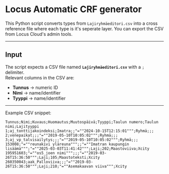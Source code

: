 # Locus Automatic CRF generator 

This Python script converts types from `Lajiryhmäeditori.csv` into a cross reference file where each type is it's seperate layer. You can export the CSV from Locus Cloud's admin tools.

---

## Input

The script expects a CSV file named **`Lajiryhmäeditori.csv`** with a `;` delimiter.  
Relevant columns in the CSV are:

- **Tunnus** → numeric ID  
- **Nimi** → name/identifier  
- **Tyyppi** → name/identifier 

---

Example CSV snippet:

```csv
Tunnus;Nimi;Kuvaus;Huomautus;Muutospäivä;Tyyppi;Taulun numero;Taulun nimi;Lajityyppi
1;aj_tonttijakoindeksi;Imatra;;"=""2024-10-15T12:15:01""";Ryhmä;;;
2;venepaikat;;;"=""2019-05-10T10:05:02""";Ryhmä;;;
3;aj_vp_talvisailytys;;;"=""2019-05-10T10:05:02""";Ryhmä;;;
153008;"=""reunakivi yläreuna""";;"=""Imatran kaupungin lisäämä""";"=""2025-03-03T11:41:42""";Laji;202;Maastoviiva;Xcity
195951603;"=""os5_joen nimi""";;;"=""2019-03-26T15:36:50""";Laji;105;Maastoteksti;Xcity
260350043;aak_Palloviiva;;;"=""2019-03-26T15:36:50""";Laji;210;"=""Asemakaavan viiva""";Xcity